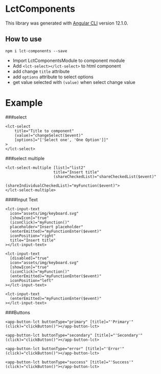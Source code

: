 # LctComponents

This library was generated with [Angular CLI](https://github.com/angular/angular-cli) version 12.1.0.

## How to use
```
npm i lct-components --save
```
- Import LctComponentsModule to component module
- Add ``<lct-select></lct-select>`` to html component
- add change ``title`` attribute
- add ``options`` attribute to select options
- get value selected with ``(value)`` when select change value

# Example
###select
```
<lct-select 
    title="Title to component" 
    (value)="changeSelect($event)" 
    [options]="['Select one', 'One Option']]"
>
</lct-select>
```
###select multiple
```
<lct-select-multiple [list]="list2"
                     title="Insert title"
                     (shareCheckedList)="shareCheckedList($event)"
                     (shareIndividualCheckedList)="myFunction($event)">
</lct-select-multiple>
```
####Input Text
```
<lct-input-text
  icon="assets/img/keyboard.svg"
  [showIcon]="true"
  (iconClick)="myFunction()"
  placeholder="Insert placeholder"
  (enterEmitted)="myFunctionEnter($event)"
  iconPosition="right"
  title="Insert title"
></lct-input-text>

<lct-input-text
  [disabled]="true"
  icon="assets/img/keyboard.svg"
  [showIcon]="true"
  (iconClick)="myFunction()"
  (enterEmitted)="myFunctionEnter($event)"
  iconPosition="left"
></lct-input-text>

<lct-input-text
  (enterEmitted)="myFunctionEnter($event)"
></lct-input-text>
```
###Buttons
```
<app-button-lct buttonType="primary" [title]="'Primary'" (click)="clickButton()"></app-button-lct>

<app-button-lct buttonType="secondary" [title]="'Secondary'" (click)="clickButton()"></app-button-lct>

<app-button-lct buttonType="error" [title]="'Error'" (click)="clickButton()"></app-button-lct>

<app-button-lct buttonType="success" [title]="'Success'" (click)="clickButton()"></app-button-lct>
```

